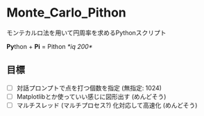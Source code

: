 # Monte_Carlo_Pithon
モンテカルロ法を用いて円周率を求めるPythonスクリプト  

**Py**thon + **Pi** = Pithon *\*iq 200\**

## 目標
- [ ] 対話プロンプトで点を打つ個数を指定 (無指定: 1024)  
- [ ] Matplotlibとか使っていい感じに図形出す (めんどそう)  
- [ ] マルチスレッド (マルチプロセス?) 化対応して高速化 (めんどそう)
